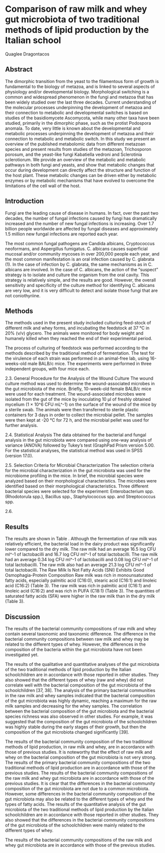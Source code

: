 # Comparison of raw milk and whey gut microbiota of two traditional methods of lipid production by the Italian school
Quaglee Dragontacos


## Abstract
The dimorphic transition from the yeast to the filamentous form of growth is fundamental to the biology of metazoa, and is linked to several aspects of physiology and/or developmental biology. Morphological switching is a common and widespread phenomenon in the fungi and metazoa that has been widely studied over the last three decades. Current understanding of the molecular processes underpinning the development of metazoa and their connection to metabolic and developmental switches is based on studies of the basidiomycete Ascomycota, while many other taxa have been studied, primarily in the dimorphic phase, such as the protist Podospora anomala. To date, very little is known about the developmental and metabolic processes underpinning the development of metazoa and their connection to metabolic and metabolic switch. In this study we present an overview of the published metabolomic data from different metazoan species and present results from studies of the metazoan, Trichosporon porosum, and the yeast-like fungi Kabatiella vedroni and Sclerotinia sclerotiorum. We provide an overview of the metabolic and metabolic pathways in both fungi and yeasts, and show that metabolic changes that occur during development can directly affect the structure and function of the host plant. These metabolic changes can be driven either by metabolic enzymes or by metabolic mechanisms that have evolved to overcome the limitations of the cell wall of the host.


## Introduction
Fungi are the leading cause of disease in humans. In fact, over the past two decades, the number of fungal infections caused by fungi has dramatically increased and the number of new fungal infections is increasing. Over 1.7 billion people worldwide are affected by fungal diseases and approximately 1.5 million new fungal infections are reported each year.

The most common fungal pathogens are Candida albicans, Cryptococcus neoformans, and Aspergillus fumigatus. C. albicans causes superficial mucosal and/or community mycoses in over 200,000 people each year, and the most common manifestation is an oral infection caused by C. glabrata (1). In the case of infection by C. glabrata, the same mechanisms as in C. albicans are involved. In the case of C. albicans, the action of the “suspect” strategy is to isolate and culture the organism from the oral cavity. This strategy is relatively simple, and the results are good. However, the overall sensitivity and specificity of the culture method for identifying C. albicans are very low, and it is very difficult to detect and isolate those fungi that are not coniothyriine.


## Methods

The methods used in the present study included culturing feed-stock of different milk and whey forms, and incubating the feedstock at 37 °C in 20% (v/v) glycero. The animals were monitored for body weight and humanely killed when they reached the end of their experimental period.

The process of culturing of feedstock was performed according to the methods described by the traditional method of fermentation. The test for the virulence of each strain was performed in an animal-free lab, using 16-weeks-old male BALB/c mice. The experiments were performed in three independent groups, with four mice each.

2.3. General Procedure for the Analysis of the Wound Culture
The wound culture method was used to determine the wound-associated microbes in the gut microbiota of the mice. Briefly, 10-week-old female BALB/c mice were used for each treatment. The wound-associated microbes were isolated from the gut of the mice by inoculating 10 µl of freshly obtained mycelium (1 × 10^6 CFU mL^-1) on the surface of the wound of the mice by a sterile swab. The animals were then transferred to sterile plastic containers for 3 days in order to collect the microbial pellet. The samples were then kept at -20 °C for 72 h, and the microbial pellet was used for further analysis.

2.4. Statistical Analysis
The data obtained for the bacterial and fungal analysis in the gut microbiota were compared using one-way analysis of variance (ANOVA) followed by Tukey’s test (GraphPad Prism version 5.00. For the statistical analyses, the statistical method was used in SPSS (version 17.0).

2.5. Selection Criteria for Microbial Characterization
The selection criteria for the microbial characterization in the gut microbiota was used for the microbiome profiling in the mice. In brief, the microbial species were analyzed based on their morphological characteristics. The microbes were identified based on their morphological characteristics. Three different bacterial species were selected for the experiment: Enterobacterium spp. (Rhodotorula spp.), Bacillus spp., Staphylococcus spp. and Streptococcus spp.

2.6.


## Results
The results are shown in Table . Although the fermentation of raw milk was relatively efficient, the bacterial load in the dairy product was significantly lower compared to the dry milk. The raw milk had an average 16.5 log CFU ml^-1 of lactobacilli and 16.7 log CFU ml^-1 of total lactobacilli. The raw milk had an average 0.34 log CFU ml^-1 of lactobacilli and 0.08 log CFU ml^-1 of total lactobacilli. The raw milk also had an average 21.3 log CFU ml^-1 of total lactobacilli. The Raw Milk Is Not Fatty Acids (SNI) Exhibits Good Osmophagia-Protein Composition
Raw milk was rich in monounsaturated fatty acids, especially palmitic acid (C16:0), stearic acid (C16:1) and linoleic acid (C16:2) (Table 3). The raw milk was rich in palmitic acid (C16:1) and linoleic acid (C16:2) and was rich in PUFA (C18:1) (Table 3). The quantities of saturated fatty acids (SFA) were higher in the raw milk than in the dry milk (Table 3).


## Discussion

The results of the bacterial community compositions of raw milk and whey contain several taxonomic and taxonomic difference. The difference in the bacterial community compositions between raw milk and whey may be related to the different types of whey. However, the differences in the composition of the bacteria within the gut microbiota have not been investigated yet.

The results of the qualitative and quantitative analyses of the gut microbiota of the two traditional methods of lipid production by the Italian schoolchildren are in accordance with those reported in other studies. They also showed that the different types of whey (raw and whey) did not correlate well with the bacterial composition of the gut microbiota of the schoolchildren [37, 38]. The analysis of the primary bacterial communities in the raw milk and whey samples indicated that the bacterial composition of the gut microbiota was highly dynamic, reaching a maximum for the raw milk samples and decreasing for the whey samples. The correlation between the bacterial composition of the gut microbiota and the bacterial species richness was also observed in other studies. For example, it was suggested that the composition of the gut microbiota of the schoolchildren was highly stable during the early stages of their growth, but then the composition of the gut microbiota changed significantly [39].

The results of the bacterial community composition of the two traditional methods of lipid production, in raw milk and whey, are in accordance with those of previous studies. It is noteworthy that the effect of raw milk and whey on the bacterial composition of the gut microbiota is not very strong. The results of the primary bacterial community compositions of the two traditional methods of lipid production are in accordance with those of the previous studies. The results of the bacterial community compositions of the raw milk and whey gut microbiota are in accordance with those of the previous studies. It is clear that the differences in the bacterial community composition of the gut microbiota are not due to a common microbiota. However, some differences in the bacterial community composition of the gut microbiota may also be related to the different types of whey and the types of fatty acids. The results of the quantitative analysis of the gut microbiota of the two traditional methods of lipid production by the Italian schoolchildren are in accordance with those reported in other studies. They also showed that the differences in the bacterial community compositions of the gut microbiota of the schoolchildren were mainly related to the different types of whey.

The results of the bacterial community compositions of the raw milk and whey gut microbiota are in accordance with those of the previous studies.
